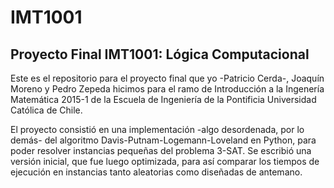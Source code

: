 # IMT1001
## Proyecto Final IMT1001: Lógica Computacional

Este es el repositorio para el proyecto final que yo -Patricio Cerda-, Joaquín Moreno y Pedro Zepeda hicimos para el ramo de Introducción a la Ingenería Matemática 2015-1 de la Escuela de Ingeniería de la Pontificia Universidad Católica de Chile.

El proyecto consistió en una implementación -algo desordenada, por lo demás- del algoritmo Davis-Putnam-Logemann-Loveland en Python, para poder resolver instancias pequeñas del problema 3-SAT. Se escribió una versión inicial, que fue luego optimizada, para así comparar los tiempos de ejecución en instancias tanto aleatorias como diseñadas de antemano. 
